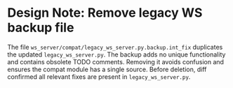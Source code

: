 # Design Note: Remove legacy WS backup file

The file `ws_server/compat/legacy_ws_server.py.backup.int_fix` duplicates the updated `legacy_ws_server.py`.
The backup adds no unique functionality and contains obsolete TODO comments.
Removing it avoids confusion and ensures the compat module has a single source.
Before deletion, diff confirmed all relevant fixes are present in `legacy_ws_server.py`.
